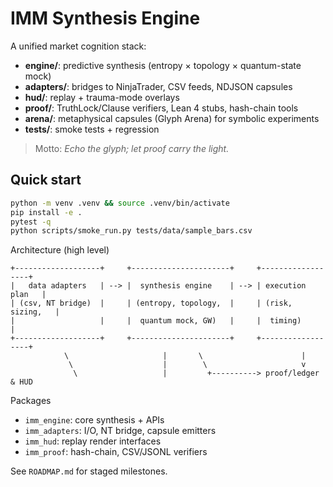 # IMM Synthesis Engine

A unified market cognition stack:
- **engine/**: predictive synthesis (entropy × topology × quantum-state mock)
- **adapters/**: bridges to NinjaTrader, CSV feeds, NDJSON capsules
- **hud/**: replay + trauma-mode overlays
- **proof/**: TruthLock/Clause verifiers, Lean 4 stubs, hash-chain tools
- **arena/**: metaphysical capsules (Glyph Arena) for symbolic experiments
- **tests/**: smoke tests + regression

> Motto: *Echo the glyph; let proof carry the light.*

## Quick start
```bash
python -m venv .venv && source .venv/bin/activate
pip install -e .
pytest -q
python scripts/smoke_run.py tests/data/sample_bars.csv
```

Architecture (high level)

    +-------------------+     +----------------------+     +------------------+
    |   data adapters   | --> |  synthesis engine    | --> | execution plan   |
    | (csv, NT bridge)  |     | (entropy, topology,  |     | (risk, sizing,   |
    |                   |     |  quantum mock, GW)   |     |  timing)         |
    +-------------------+     +----------------------+     +------------------+
                \                     |       \                      |
                 \                    |        \                     v
                  \                   |         +----------> proof/ledger & HUD

Packages
- `imm_engine`: core synthesis + APIs
- `imm_adapters`: I/O, NT bridge, capsule emitters
- `imm_hud`: replay render interfaces
- `imm_proof`: hash-chain, CSV/JSONL verifiers

See `ROADMAP.md` for staged milestones.
